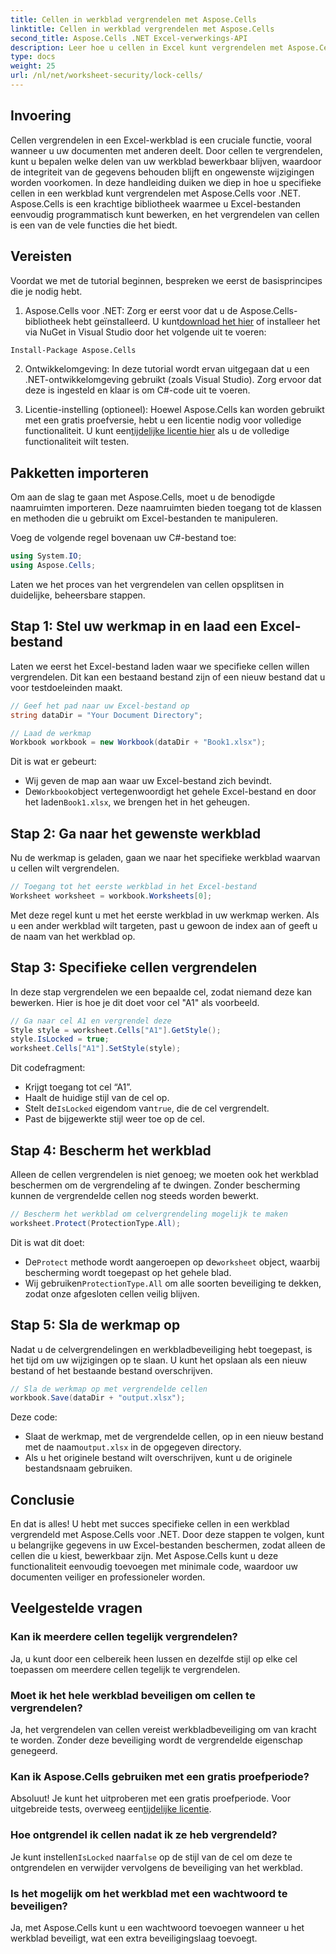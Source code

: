 ```yaml
---
title: Cellen in werkblad vergrendelen met Aspose.Cells
linktitle: Cellen in werkblad vergrendelen met Aspose.Cells
second_title: Aspose.Cells .NET Excel-verwerkings-API
description: Leer hoe u cellen in Excel kunt vergrendelen met Aspose.Cells voor .NET met deze stapsgewijze handleiding. Bescherm uw gegevens met gedetailleerde codevoorbeelden en eenvoudige instructies.
type: docs
weight: 25
url: /nl/net/worksheet-security/lock-cells/
---
```

## Invoering
Cellen vergrendelen in een Excel-werkblad is een cruciale functie, vooral wanneer u uw documenten met anderen deelt. Door cellen te vergrendelen, kunt u bepalen welke delen van uw werkblad bewerkbaar blijven, waardoor de integriteit van de gegevens behouden blijft en ongewenste wijzigingen worden voorkomen. In deze handleiding duiken we diep in hoe u specifieke cellen in een werkblad kunt vergrendelen met Aspose.Cells voor .NET. Aspose.Cells is een krachtige bibliotheek waarmee u Excel-bestanden eenvoudig programmatisch kunt bewerken, en het vergrendelen van cellen is een van de vele functies die het biedt.

## Vereisten

Voordat we met de tutorial beginnen, bespreken we eerst de basisprincipes die je nodig hebt.

1.  Aspose.Cells voor .NET: Zorg er eerst voor dat u de Aspose.Cells-bibliotheek hebt geïnstalleerd. U kunt[download het hier](https://releases.aspose.com/cells/net/) of installeer het via NuGet in Visual Studio door het volgende uit te voeren:

```bash
Install-Package Aspose.Cells
```

2. Ontwikkelomgeving: In deze tutorial wordt ervan uitgegaan dat u een .NET-ontwikkelomgeving gebruikt (zoals Visual Studio). Zorg ervoor dat deze is ingesteld en klaar is om C#-code uit te voeren.

3.  Licentie-instelling (optioneel): Hoewel Aspose.Cells kan worden gebruikt met een gratis proefversie, hebt u een licentie nodig voor volledige functionaliteit. U kunt een[tijdelijke licentie hier](https://purchase.aspose.com/temporary-license/) als u de volledige functionaliteit wilt testen.


## Pakketten importeren

Om aan de slag te gaan met Aspose.Cells, moet u de benodigde naamruimten importeren. Deze naamruimten bieden toegang tot de klassen en methoden die u gebruikt om Excel-bestanden te manipuleren.

Voeg de volgende regel bovenaan uw C#-bestand toe:

```csharp
using System.IO;
using Aspose.Cells;
```

Laten we het proces van het vergrendelen van cellen opsplitsen in duidelijke, beheersbare stappen.

## Stap 1: Stel uw werkmap in en laad een Excel-bestand

Laten we eerst het Excel-bestand laden waar we specifieke cellen willen vergrendelen. Dit kan een bestaand bestand zijn of een nieuw bestand dat u voor testdoeleinden maakt.

```csharp
// Geef het pad naar uw Excel-bestand op
string dataDir = "Your Document Directory";

// Laad de werkmap
Workbook workbook = new Workbook(dataDir + "Book1.xlsx");
```

Dit is wat er gebeurt:
- Wij geven de map aan waar uw Excel-bestand zich bevindt.
-  De`Workbook`object vertegenwoordigt het gehele Excel-bestand en door het laden`Book1.xlsx`, we brengen het in het geheugen.

## Stap 2: Ga naar het gewenste werkblad

Nu de werkmap is geladen, gaan we naar het specifieke werkblad waarvan u cellen wilt vergrendelen.

```csharp
// Toegang tot het eerste werkblad in het Excel-bestand
Worksheet worksheet = workbook.Worksheets[0];
```

Met deze regel kunt u met het eerste werkblad in uw werkmap werken. Als u een ander werkblad wilt targeten, past u gewoon de index aan of geeft u de naam van het werkblad op.

## Stap 3: Specifieke cellen vergrendelen

In deze stap vergrendelen we een bepaalde cel, zodat niemand deze kan bewerken. Hier is hoe je dit doet voor cel "A1" als voorbeeld.

```csharp
// Ga naar cel A1 en vergrendel deze
Style style = worksheet.Cells["A1"].GetStyle();
style.IsLocked = true;
worksheet.Cells["A1"].SetStyle(style);
```

Dit codefragment:
- Krijgt toegang tot cel “A1”.
- Haalt de huidige stijl van de cel op.
-  Stelt de`IsLocked` eigendom van`true`, die de cel vergrendelt.
- Past de bijgewerkte stijl weer toe op de cel.

## Stap 4: Bescherm het werkblad

Alleen de cellen vergrendelen is niet genoeg; we moeten ook het werkblad beschermen om de vergrendeling af te dwingen. Zonder bescherming kunnen de vergrendelde cellen nog steeds worden bewerkt.

```csharp
// Bescherm het werkblad om celvergrendeling mogelijk te maken
worksheet.Protect(ProtectionType.All);
```

Dit is wat dit doet:
-  De`Protect` methode wordt aangeroepen op de`worksheet` object, waarbij bescherming wordt toegepast op het gehele blad.
-  Wij gebruiken`ProtectionType.All` om alle soorten beveiliging te dekken, zodat onze afgesloten cellen veilig blijven.

## Stap 5: Sla de werkmap op

Nadat u de celvergrendelingen en werkbladbeveiliging hebt toegepast, is het tijd om uw wijzigingen op te slaan. U kunt het opslaan als een nieuw bestand of het bestaande bestand overschrijven.

```csharp
// Sla de werkmap op met vergrendelde cellen
workbook.Save(dataDir + "output.xlsx");
```

Deze code:
-  Slaat de werkmap, met de vergrendelde cellen, op in een nieuw bestand met de naam`output.xlsx` in de opgegeven directory.
- Als u het originele bestand wilt overschrijven, kunt u de originele bestandsnaam gebruiken.


## Conclusie

En dat is alles! U hebt met succes specifieke cellen in een werkblad vergrendeld met Aspose.Cells voor .NET. Door deze stappen te volgen, kunt u belangrijke gegevens in uw Excel-bestanden beschermen, zodat alleen de cellen die u kiest, bewerkbaar zijn. Met Aspose.Cells kunt u deze functionaliteit eenvoudig toevoegen met minimale code, waardoor uw documenten veiliger en professioneler worden.


## Veelgestelde vragen

### Kan ik meerdere cellen tegelijk vergrendelen?
Ja, u kunt door een celbereik heen lussen en dezelfde stijl op elke cel toepassen om meerdere cellen tegelijk te vergrendelen.

### Moet ik het hele werkblad beveiligen om cellen te vergrendelen?
Ja, het vergrendelen van cellen vereist werkbladbeveiliging om van kracht te worden. Zonder deze beveiliging wordt de vergrendelde eigenschap genegeerd.

### Kan ik Aspose.Cells gebruiken met een gratis proefperiode?
 Absoluut! Je kunt het uitproberen met een gratis proefperiode. Voor uitgebreide tests, overweeg een[tijdelijke licentie](https://purchase.aspose.com/temporary-license/).

### Hoe ontgrendel ik cellen nadat ik ze heb vergrendeld?
 Je kunt instellen`IsLocked` naar`false` op de stijl van de cel om deze te ontgrendelen en verwijder vervolgens de beveiliging van het werkblad.

### Is het mogelijk om het werkblad met een wachtwoord te beveiligen?
Ja, met Aspose.Cells kunt u een wachtwoord toevoegen wanneer u het werkblad beveiligt, wat een extra beveiligingslaag toevoegt.
